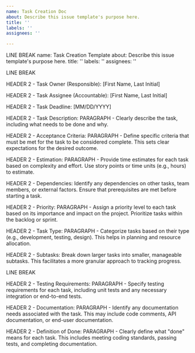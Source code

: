 ```yaml
---
name: Task Creation Doc
about: Describe this issue template's purpose here.
title: ''
labels: ''
assignees: ''

---
```


LINE BREAK
name: Task Creation Template
about: Describe this issue template's purpose here.
title: ''
labels: ''
assignees: ''

LINE BREAK

HEADER 2 - Task Owner (Responsible): [First Name, Last Initial]

HEADER 2 - Task Assignee (Accountable): [First Name, Last Initial]

HEADER 2 - Task Deadline: [MM/DD/YYYY]

HEADER 2 - Task Description:
PARAGRAPH  - Clearly describe the task, including what needs to be done and why.

HEADER 2 - Acceptance Criteria:
PARAGRAPH  - Define specific criteria that must be met for the task to be considered complete. This sets clear expectations for the desired outcome.

HEADER 2 - Estimation:
PARAGRAPH  - Provide time estimates for each task based on complexity and effort. Use story points or time units (e.g., hours) to estimate.

HEADER 2 - Dependencies:
Identify any dependencies on other tasks, team members, or external factors. Ensure that prerequisites are met before starting a task.

HEADER 2 - Priority:
PARAGRAPH  - Assign a priority level to each task based on its importance and impact on the project. Prioritize tasks within the backlog or sprint.

HEADER 2 - Task Type:
PARAGRAPH  - Categorize tasks based on their type (e.g., development, testing, design). This helps in planning and resource allocation.

HEADER 2 - Subtasks:
Break down larger tasks into smaller, manageable subtasks. This facilitates a more granular approach to tracking progress.

LINE BREAK

HEADER 2 - Testing Requirements:
PARAGRAPH - Specify testing requirements for each task, including unit tests and any necessary integration or end-to-end tests.

HEADER 2 - Documentation:
PARAGRAPH - Identify any documentation needs associated with the task. This may include code comments, API documentation, or end-user documentation.

HEADER 2 - Definition of Done:
PARAGRAPH - Clearly define what "done" means for each task. This includes meeting coding standards, passing tests, and completing documentation.
